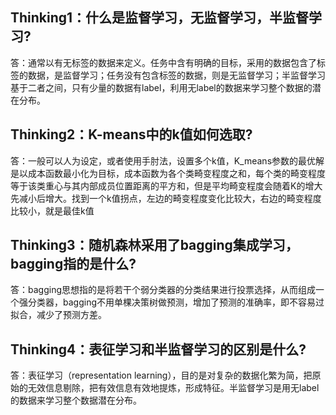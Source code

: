 ## Thinking1：什么是监督学习，无监督学习，半监督学习?
答：通常以有无标签的数据来定义。任务中含有明确的目标，采用的数据包含了标签的数据，是监督学习；任务没有包含标签的数据，则是无监督学习；半监督学习基于二者之间，只有少量的数据有label，利用无label的数据来学习整个数据的潜在分布。

## Thinking2：K-means中的k值如何选取?
答：一般可以人为设定，或者使用手肘法，设置多个k值，K_means参数的最优解是以成本函数最小化为目标，成本函数为各个类畸变程度之和，每个类的畸变程度等于该类重心与其内部成员位置距离的平方和，但是平均畸变程度会随着K的增大先减小后增大。找到一个k值拐点，左边的畸变程度变化比较大，右边的畸变程度比较小，就是最佳k值


## Thinking3：随机森林采用了bagging集成学习，bagging指的是什么?
答：bagging思想指的是将若干个弱分类器的分类结果进行投票选择，从而组成一个强分类器，bagging不用单棵决策树做预测，增加了预测的准确率，即不容易过拟合，减少了预测方差。


## Thinking4：表征学习和半监督学习的区别是什么?
答：表征学习（representation learning），目的是对复杂的数据化繁为简，把原始的无效信息剔除，把有效信息有效地提炼，形成特征。半监督学习是用无label的数据来学习整个数据潜在分布。

